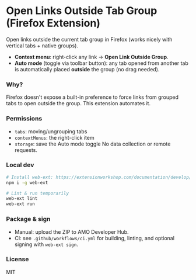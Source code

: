# Open Links Outside Tab Group (Firefox Extension)

Open links outside the current tab group in Firefox (works nicely with vertical tabs + native groups).

- **Context menu**: right-click any link → **Open Link Outside Group**.
- **Auto mode** (toggle via toolbar button): any tab opened from another tab is automatically placed **outside** the group (no drag needed).

### Why?
Firefox doesn't expose a built-in preference to force links from grouped tabs to open outside the group. This extension automates it.

### Permissions
- `tabs`: moving/ungrouping tabs
- `contextMenus`: the right-click item
- `storage`: save the Auto mode toggle
No data collection or remote requests.

### Local dev
```bash
# Install web-ext: https://extensionworkshop.com/documentation/develop/getting-started-with-web-ext/
npm i -g web-ext

# Lint & run temporarily
web-ext lint
web-ext run
```

### Package & sign
- Manual: upload the ZIP to AMO Developer Hub.
- CI: see `.github/workflows/ci.yml` for building, linting, and optional signing with `web-ext sign`.

### License
MIT
